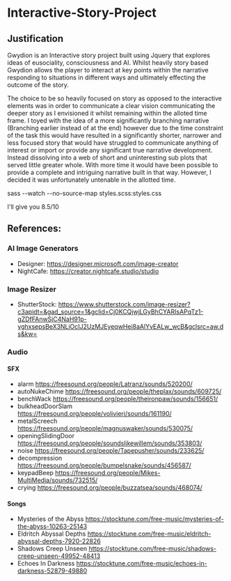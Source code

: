 # Interactive-Story-Project

## Justification

Gwydion is an Interactive story project built using Jquery that explores ideas of eusociality, consciousness and AI. Whilst heavily story based Gwydion allows the player to interact at key points within the narrative responding to situations in different ways and ultimately effecting the outcome of the story.

The choice to be so heavily focused on story as opposed to the interactive elements was in order to communicate a clear vision communicating the deeper story as I envisioned it whilst remaining within the alloted time frame. I toyed with the idea of a more significantly branching narrative (Branching earlier instead of at the end) however due to the time constraint of the task this would have resulted in a significantly shorter, narrower and less focused story that would have struggled to communicate anything of interest or import or provide any significant true narrative development. Instead dissolving into a web of short and uninteresting sub plots that served little greater whole. With more time it would have been possible to provide a complete and intriguing narrative built in that way. However, I decided it was unfortunately untenable in the allotted time.

sass --watch --no-source-map styles.scss:styles.css

I'll give you 8.5/10

## References:

### AI Image Generators

-   Designer: https://designer.microsoft.com/image-creator
-   NightCafe: https://creator.nightcafe.studio/studio

### Image Resizer

-   ShutterStock: https://www.shutterstock.com/image-resizer?c3apidt=&gad_source=1&gclid=Cj0KCQjwjLGyBhCYARIsAPqTz1-gZDfFAnwSjC4NaH91p-yghxsepsBeX3NLiOcIJ2UzMJEyeqwHei8aAlYvEALw_wcB&gclsrc=aw.ds&kw=

### Audio

#### SFX

-   alarm https://freesound.org/people/Latranz/sounds/520200/
-   autoNukeChime https://freesound.org/people/theplax/sounds/609725/
-   benchWack https://freesound.org/people/theironpaw/sounds/156651/
-   bulkheadDoorSlam https://freesound.org/people/volivieri/sounds/161190/
-   metalScreech https://freesound.org/people/magnuswaker/sounds/530075/
-   openingSlidingDoor https://freesound.org/people/soundslikewillem/sounds/353803/
-   noise https://freesound.org/people/Tapepusher/sounds/233625/
-   decompression https://freesound.org/people/bumpelsnake/sounds/456587/
-   keypadBeep https://freesound.org/people/Mikes-MultiMedia/sounds/732515/
-   crying https://freesound.org/people/buzzatsea/sounds/468074/

#### Songs

-   Mysteries of the Abyss https://stocktune.com/free-music/mysteries-of-the-abyss-10263-25143
-   Eldritch Abyssal Depths https://stocktune.com/free-music/eldritch-abyssal-depths-7920-22826
-   Shadows Creep Unseen https://stocktune.com/free-music/shadows-creep-unseen-49952-48413
-   Echoes In Darkness https://stocktune.com/free-music/echoes-in-darkness-52879-49880
